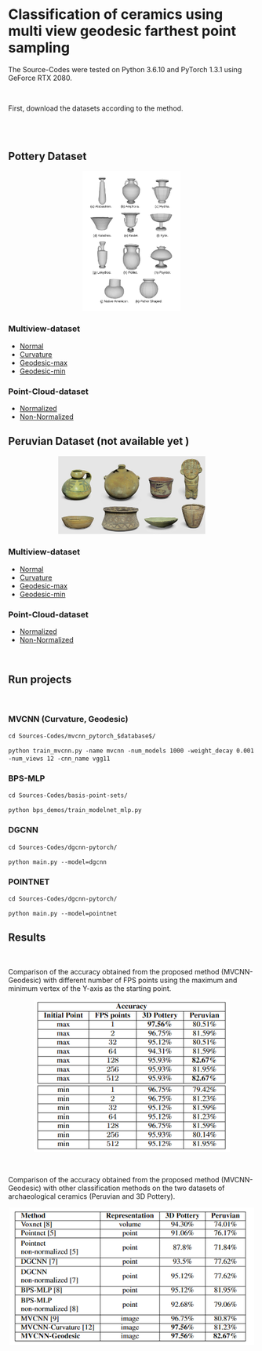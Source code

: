 # Classification of ceramics using multi view geodesic farthest point sampling

The Source-Codes were tested on Python 3.6.10 and PyTorch 1.3.1 using GeForce RTX 2080.

<br/>

First, download the datasets according to the method.

<br/>
<br/>

## Pottery Dataset

<p align="center"><img src="./Images/pottery_dataset.png" width =200px> </p>

### Multiview-dataset
- [Normal](https://reactnative.dev)
- [Curvature](https://reactnative.dev)
- [Geodesic-max](https://reactnative.dev)
- [Geodesic-min](https://reactnative.dev)
### Point-Cloud-dataset
- [Normalized](https://reactnative.dev)
- [Non-Normalized](https://reactnative.dev)

## Peruvian Dataset (not available yet )

<p align="center"><img src="./Images/peruvian_dataset.png" width =300px> </p>

### Multiview-dataset
- [Normal]()
- [Curvature]()
- [Geodesic-max]()
- [Geodesic-min]()
### Point-Cloud-dataset
- [Normalized]()
- [Non-Normalized]()

<br/>

## Run projects

<br/>

### MVCNN (Curvature, Geodesic)
```
cd Sources-Codes/mvcnn_pytorch_$database$/
```
```
python train_mvcnn.py -name mvcnn -num_models 1000 -weight_decay 0.001 -num_views 12 -cnn_name vgg11
```

### BPS-MLP
```
cd Sources-Codes/basis-point-sets/
```
```
python bps_demos/train_modelnet_mlp.py
```

### DGCNN
```
cd Sources-Codes/dgcnn-pytorch/
```
```
python main.py --model=dgcnn
```

### POINTNET
```
cd Sources-Codes/dgcnn-pytorch/
```
```
python main.py --model=pointnet
```

## Results

<br/>

Comparison of the accuracy obtained from the proposed method (MVCNN-Geodesic) with different number of FPS points using the maximum and minimum vertex of the Y-axis as the starting point.
<p align="center"><img src="./Images/table1.png" width =400px> </p>
<br/>

Comparison of the accuracy obtained from the proposed method (MVCNN-Geodesic) with other classification methods on the two datasets of archaeological ceramics (Peruvian and 3D Pottery). 
<br/>

<p align="center"><img src="./Images/table2.png" width =500px> </p>